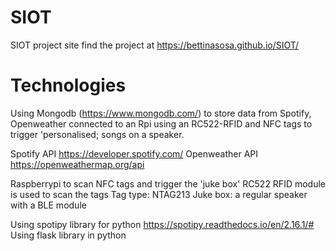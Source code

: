 # SIOT
SIOT project site find the project at https://bettinasosa.github.io/SIOT/

# Technologies

Using Mongodb (https://www.mongodb.com/) to store data from Spotify, Openweather connected to an Rpi using an RC522-RFID and NFC tags to trigger 'personalised; songs on a speaker. 

Spotify API https://developer.spotify.com/
Openweather API https://openweathermap.org/api

Raspberrypi to scan NFC tags and trigger the 'juke box'
RC522 RFID module is used to scan the tags
Tag type: NTAG213
Juke box: a regular speaker with a BLE module

Using spotipy library for python https://spotipy.readthedocs.io/en/2.16.1/#
Using flask library in python
